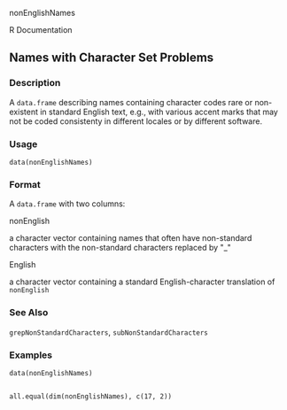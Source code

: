 nonEnglishNames

R Documentation

##  Names with Character Set Problems

### Description

A `data.frame` describing names containing character codes rare or non-
existent in standard English text, e.g., with various accent marks that may
not be coded consistenty in different locales or by different software.

### Usage

    data(nonEnglishNames)

### Format

A `data.frame` with two columns:

nonEnglish

a character vector containing names that often have non-standard characters
with the non-standard characters replaced by "_"

English

a character vector containing a standard English-character translation of
`nonEnglish`

### See Also

`grepNonStandardCharacters`, `subNonStandardCharacters`

### Examples

    
    data(nonEnglishNames)
    
    
    all.equal(dim(nonEnglishNames), c(17, 2))
    
    

